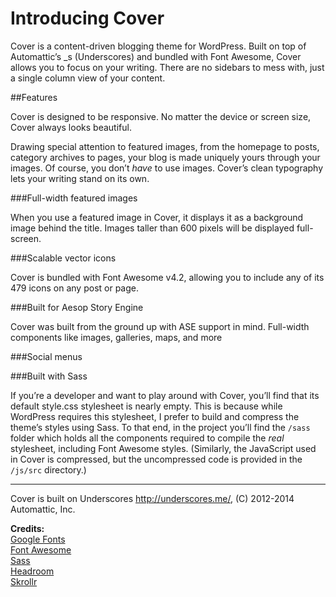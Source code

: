 Introducing Cover
===

Cover is a content-driven blogging theme for WordPress. Built on top of Automattic’s _s (Underscores) and bundled with Font Awesome, Cover allows you to focus on your writing. There are no sidebars to mess with, just a single column view of your content.

##Features

Cover is designed to be responsive. No matter the device or screen size, Cover always looks beautiful.

Drawing special attention to featured images, from the homepage to posts, category archives to pages, your blog is made uniquely yours through your images. Of course, you don’t _have_ to use images. Cover’s clean typography lets your writing stand on its own.

###Full-width featured images

When you use a featured image in Cover, it displays it as a background image behind the title. Images taller than 600 pixels will be displayed full-screen.

###Scalable vector icons

Cover is bundled with Font Awesome v4.2, allowing you to include any of its 479 icons on any post or page.

###Built for Aesop Story Engine

Cover was built from the ground up with ASE support in mind. Full-width components like images, galleries, maps, and more 

###Social menus



###Built with Sass

If you’re a developer and want to play around with Cover, you’ll find that its default style.css stylesheet is nearly empty. This is because while WordPress requires this stylesheet, I prefer to build and compress the theme’s styles using Sass. To that end, in the project you’ll find the `/sass` folder which holds all the components required to compile the _real_ stylesheet, including Font Awesome styles. (Similarly, the JavaScript used in Cover is compressed, but the uncompressed code is provided in the `/js/src` directory.)

----

Cover is built on Underscores http://underscores.me/, (C) 2012-2014 Automattic, Inc.

**Credits:**  
[Google Fonts](http://www.google.com/fonts)  
[Font Awesome](http://fontawesome.io/)  
[Sass](http://sass-lang.com/)  
[Headroom](http://wicky.nillia.ms/headroom.js/)  
[Skrollr](http://prinzhorn.github.io/skrollr/)  
